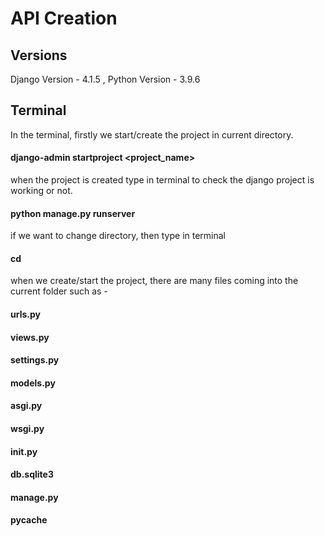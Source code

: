 # API Creation


## Versions
Django Version - 4.1.5
, Python Version - 3.9.6

## Terminal
In the terminal, firstly we start/create the project in current directory.
#### django-admin startproject <project_name>

when the project is created type in terminal to check the django project is working or not.
#### python manage.py runserver

if we want to change directory, then type in terminal
#### cd <folder name>

when we create/start the project, there are many files coming into the current folder such as -
#### urls.py
#### views.py
#### settings.py
#### models.py
#### asgi.py
#### wsgi.py
#### __init__.py
#### db.sqlite3
#### manage.py
#### __pycache__

